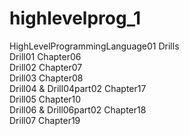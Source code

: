 # highlevelprog_1 <br />
HighLevelProgrammingLanguage01 Drills <br />
Drill01 Chapter06 <br />
Drill02 Chapter07 <br />
Drill03 Chapter08 <br />
Drill04 & Drill04part02 Chapter17 <br />
Drill05 Chapter10 <br />
Drill06 & Drill06part02 Chapter18 <br />
Drill07 Chapter19 <br />

